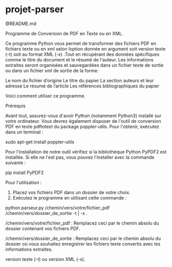# projet-parser

@README.md

Programme de Conversion de PDF en Texte ou en XML.

Ce programme Python vous permet de transformer des fichiers PDF en fichiers texte ou en xml selon loption donnée en argument soit version texte (-t) soit au format XML (-x) .Tout en récupérant des données spécifiques comme le titre du document et le résumé de l'auteur. Les informations extraites seront organisées et sauvegardées dans un fichier texte de sortie ou dans un fichier xml de sortie de la forme:
<article>
  <preamble> Le nom du fichier d’origine </preamble>
  <titre> Le titre du papier </titre>
  <auteur> La section auteurs et leur adresse </auteur>
  <abstract> Le résumé de l’article </abstract>
  <biblio> Les références bibliographiques du papier</biblio>
</article>

 Voici comment utiliser ce programme.

Prérequis

Avant tout, assurez-vous d'avoir Python (notamment Python3) installé sur votre ordinateur. Vous devrez également disposer de l'outil de conversion PDF en texte pdftotext du package poppler-utils. Pour l'obtenir, exécutez dans un terminal : 

sudo apt-get install poppler-utils

Pour l'installation de notre outil vérifiez si la bibliothèque Python PyPDF2 est installée. Si elle ne l'est pas, vous pouvez l'installer avec la commande suivante :

pip install PyPDF2

Pour l'utilisation :

1. Placez vos fichiers PDF dans un dossier de votre choix.
2. Exécutez le programme en utilisant cette commande :

python parseur.py /chemin/vers/votre/fichier_pdf /chemin/vers/dossier_de_sortie -t | -x .

/chemin/vers/votre/fichier_pdf : Remplacez ceci par le chemin absolu du dossier contenant vos fichiers PDF.

/chemin/vers/dossier_de_sortie : Remplacez ceci par le chemin absolu du dossier où vous souhaitez enregistrer les fichiers texte convertis avec les informations extraites.

version texte (-t) ou version XML (-x).
